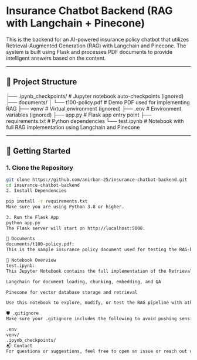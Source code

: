 # Insurance Chatbot Backend (RAG with Langchain + Pinecone)

This is the backend for an AI-powered insurance policy chatbot that utilizes Retrieval-Augmented Generation (RAG) with Langchain and Pinecone. The system is built using Flask and processes PDF documents to provide intelligent answers based on the content.

---

## 📁 Project Structure

├── .ipynb_checkpoints/ # Jupyter notebook auto-checkpoints (ignored) ├── documents/ │ └── t100-policy.pdf # Demo PDF used for implementing RAG ├── venv/ # Virtual environment (ignored) ├── .env # Environment variables (ignored) ├── app.py # Flask app entry point ├── requirements.txt # Python dependencies └── test.ipynb # Notebook with full RAG implementation using Langchain and Pinecone


---

## 🚀 Getting Started

### 1. Clone the Repository

```bash
git clone https://github.com/anirban-25/insurance-chatbot-backend.git
cd insurance-chatbot-backend
2. Install Dependencies

pip install -r requirements.txt
Make sure you are using Python 3.8 or higher.

3. Run the Flask App
python app.py
The Flask server will start on http://localhost:5000.

📄 Documents
documents/t100-policy.pdf:
This is the sample insurance policy document used for testing the RAG-based chatbot.

📓 Notebook Overview
test.ipynb:
This Jupyter Notebook contains the full implementation of the Retrieval-Augmented Generation pipeline using:

Langchain for document loading, chunking, embedding, and QA

Pinecone for vector database storage and retrieval

Use this notebook to explore, modify, or test the RAG pipeline with other documents.

🛡️ .gitignore
Make sure your .gitignore includes the following to avoid pushing sensitive or unnecessary files:

.env
venv/
.ipynb_checkpoints/
📬 Contact
For questions or suggestions, feel free to open an issue or reach out directly.
